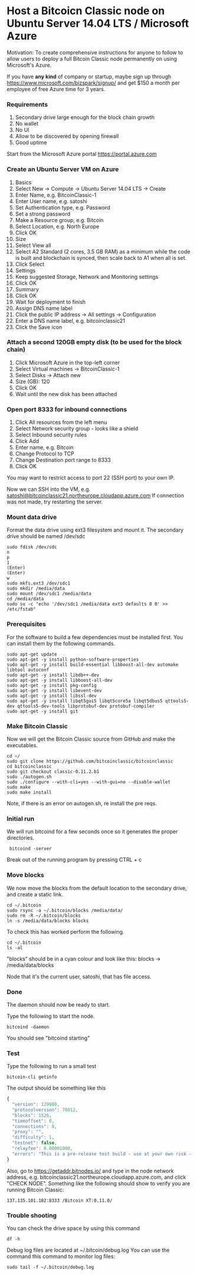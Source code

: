 # Host a Bitcoicn Classic node on Ubuntu Server 14.04 LTS / Microsoft Azure #

Motivation: To create comprehensive instructions for anyone to follow to allow users to deploy a full Bitcoin Classic node permanently on using Microsoft's Azure.

If you have **any kind** of company or startup, maybe sign up through https://www.microsoft.com/bizspark/signup/ and get $150 a month per employee of free Azure time for 3 years.

### Requirements ###
1. Secondary drive large enough for the block chain growth
2. No wallet
3. No UI
4. Allow to be discovered by opening firewall
5. Good uptime

Start from the Microsoft Azure portal https://portal.azure.com

### Create an Ubuntu Server VM on Azure ###

1. Basics
 1. Select New -> Compute -> Ubuntu Server 14.04 LTS -> Create
 2. Enter Name, e.g. BitcoinClassic-1
 3. Enter User name, e.g. satoshi
 3. Set Authentication type, e.g. Password
 4. Set a strong password
 5. Make a Resource group, e.g. Bitcoin
 6. Select Location, e.g. North Europe
 7. Click OK
2. Size
 1. Select View all
 2. Select A2 Standard (2 cores, 3.5 GB RAM) as a minimum while the code is built and blockchain is synced, then scale back to A1 when all is set.
 3. Click Select
3. Settings
 1. Keep suggested Storage, Network and Monitoring settings
 2. Click OK
4. Summary
 1. Click OK
 2. Wait for deployment to finish
5. Assign DNS name label
 1. Click the public IP address -> All settings -> Configuration
 2. Enter a DNS name label, e.g. bitcoinclassic21
 3. Click the Save icon
 
### Attach a second 120GB empty disk (to be used for the block chain) ###

1. Click Microsoft Azure in the top-left corner
2. Select Virtual machines -> BitcoinClassic-1
 1. Select Disks -> Attach new
 2. Size (GB): 120
 3. Click OK
 4. Wait until the new disk has been attached

### Open port 8333 for inbound connections  ###

1. Click All resources from the left menu
2. Select Network security group - looks like a shield
 1. Select Inbound security rules
 2. Click Add
 3. Enter name, e.g. Bitcoin
 4. Change Protocol to TCP
 4. Change Destination port range to 8333
 5. Click OK

You may want to restrict access to port 22 (SSH port) to your own IP.

Now we can SSH into the VM, e.g. satoshi@bitcoinclassic21.northeurope.cloudapp.azure.com
If connection was not made, try restarting the server.

### Mount data drive ###
Format the data drive using ext3 filesystem and mount it. The secondary drive should be named /dev/sdc
```
sudo fdisk /dev/sdc
n
p
1
(Enter)
(Enter)
w
sudo mkfs.ext3 /dev/sdc1
sudo mkdir /media/data
sudo mount /dev/sdc1 /media/data
cd /media/data
sudo su -c "echo '/dev/sdc1 /media/data ext3 defaults 0 0' >> /etc/fstab"
```

### Prerequisites ###

For the software to build a few dependencies must be installed first.  You can install them by the following commands.

```
sudo apt-get update
sudo apt-get -y install python-software-properties
sudo apt-get -y install build-essential libboost-all-dev automake libtool autoconf
sudo apt-get -y install libdb++-dev
sudo apt-get -y install libboost-all-dev
sudo apt-get -y install pkg-config
sudo apt-get -y install libevent-dev
sudo apt-get -y install libssl-dev
sudo apt-get -y install libqt5gui5 libqt5core5a libqt5dbus5 qttools5-dev qttools5-dev-tools libprotobuf-dev protobuf-compiler
sudo apt-get -y install git

```

### Make Bitcoin Classic ###
Now we will get the Bitcoin Classic source from GitHub and make the executables.
```
cd ~/
sudo git clone https://github.com/bitcoinclassic/bitcoinclassic
cd bitcoinclassic
sudo git checkout classic-0.11.2.b1
sudo ./autogen.sh
sudo ./configure --with-cli=yes --with-gui=no --disable-wallet
sudo make 
sudo make install
```

Note, if there is an error on autogen.sh, re install the pre reqs.

### Initial run ###
We will run bitcoind for a few seconds once so it generates the proper directories.

```
 bitcoind -server
```

Break out of the running program by pressing CTRL + c

### Move blocks ###
We now move the blocks from the default location to the secondary drive, and create a static link.

```
cd ~/.bitcoin
sudo rsync -a ~/.bitcoin/blocks /media/data/
sudo rm -R ~/.bitcoin/blocks
ln -s /media/data/blocks blocks
```

To check this has worked perform the following.
```
cd ~/.bitcoin
ls -al
```

"blocks" should be in a cyan colour and look like this: blocks -> /media/data/blocks

Node that it's the current user, satoshi, that has file access.

### Done ###
The daemon should now be ready to start.

Type the following to start the node.
```
bitcoind -daemon
```

You should see "bitcoind starting"

### Test ###
Type the following to run a small test
```
bitcoin-cli getinfo
```

The output should be something like this
```javascript
{
  "version": 129900,
  "protocolversion": 70012,
  "blocks": 1526,
  "timeoffset": 0,
  "connections": 8,
  "proxy": "",
  "difficulty": 1,
  "testnet": false,
  "relayfee": 0.00001000,
  "errors": "This is a pre-release test build - use at your own risk - do not use for mining or merchant applications"
}
```

Also, go to https://getaddr.bitnodes.io/ and type in the node network address, e.g. bitcoinclassic21.northeurope.cloudapp.azure.com, and click "CHECK NODE". Something like the following should show to verify you are running Bitcoin Classic:

`137.135.101.182:8333 /Bitcoin XT:0.11.0/`

### Trouble shooting ###

You can check the drive space by using this command
```
df -h
```

Debug log files are located at ~/.bitcoin/debug.log
You can use the command this command to monitor log files:
```
sudo tail -f ~/.bitcoin/debug.log
```
